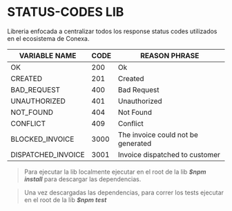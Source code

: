 # STATUS-CODES LIB

Libreria enfocada a centralizar todos los response status codes utilizados en el ecosistema de Conexa.


| VARIABLE NAME | CODE | REASON PHRASE |
| ----------- | ----------- | ----------- |
| OK | 200 | Ok |
| CREATED | 201 | Created |
| BAD_REQUEST | 400 | Bad Request |
| UNAUTHORIZED | 401 | Unauthorized |
| NOT_FOUND | 404 | Not Found |
| CONFLICT | 409 | Conflict |
| BLOCKED_INVOICE | 3000 | The invoice could not be generated |
| DISPATCHED_INVOICE | 3001 | Invoice dispatched to customer | 


> Para ejecutar la lib localmente ejecutar en el root de la lib ***$npm install*** para descargar las dependencias.

> Una vez descargadas las dependencias, para correr los tests ejecutar en el root de la lib ***$npm test***